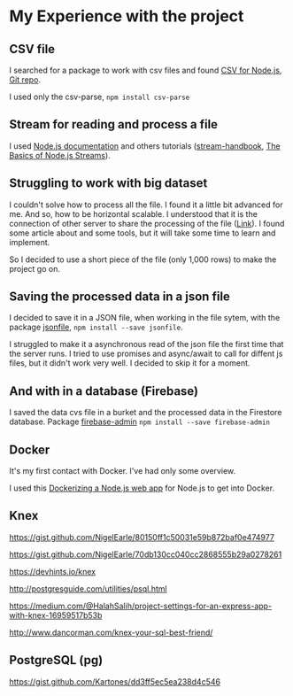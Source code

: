 # My Experience with the project

## CSV file

I searched for a package to work with csv files and found [CSV for Node.js](http://csv.adaltas.com), [Git repo](https://www.npmjs.com/package/csv).

I used only the csv-parse, `npm install csv-parse`

## Stream for reading and process a file

I used [Node.js documentation](https://nodejs.org/api/stream.html) and others tutorials ([stream-handbook](https://github.com/substack/stream-handbook), [The Basics of Node.js Streams](https://www.sitepoint.com/basics-node-js-streams/)).

## Struggling to work with big dataset

I couldn't solve how to process all the file. I found it a little bit advanced for me. And so, how to be horizontal scalable. I understood that it is the connection of other server to share the processing of the file ([Link](https://stackoverflow.com/questions/11707879/difference-between-scaling-horizontally-and-vertically-for-databases)). I found some article about and some tools, but it will take some time to learn and implement.

So I decided to use a short piece of the file (only 1,000 rows) to make the project go on.

## Saving the processed data in a json file

I decided to save it in a JSON file, when working in the file sytem, with the package [jsonfile](https://www.npmjs.com/package/jsonfile), `npm install --save jsonfile`.

I struggled to make it a asynchronous read of the json file the first time that the server runs. I tried to use promises and async/await to call for diffent js files, but it didn't work very well. I decided to skip it for a moment.

## And with in a database (Firebase)
I saved the data cvs file in a burket and the processed data in the Firestore database.
Package [firebase-admin](https://www.npmjs.com/package/firebase-admin) `npm install --save firebase-admin`


## Docker

It's my first contact with Docker. I've had only some overview.

I used this [Dockerizing a Node.js web app](https://nodejs.org/en/docs/guides/nodejs-docker-webapp/) for Node.js to get into Docker.

## Knex

https://gist.github.com/NigelEarle/80150ff1c50031e59b872baf0e474977

https://gist.github.com/NigelEarle/70db130cc040cc2868555b29a0278261

https://devhints.io/knex

http://postgresguide.com/utilities/psql.html

https://medium.com/@HalahSalih/project-settings-for-an-express-app-with-knex-16959517b53b

http://www.dancorman.com/knex-your-sql-best-friend/

## PostgreSQL (pg)

https://gist.github.com/Kartones/dd3ff5ec5ea238d4c546